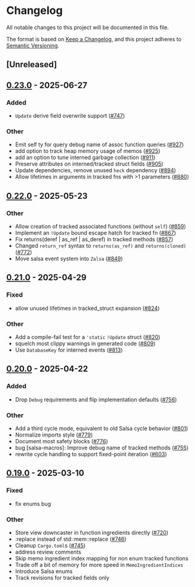 # Changelog

All notable changes to this project will be documented in this file.

The format is based on [Keep a Changelog](https://keepachangelog.com/en/1.0.0/),
and this project adheres to [Semantic Versioning](https://semver.org/spec/v2.0.0.html).

## [Unreleased]

## [0.23.0](https://github.com/salsa-rs/salsa/compare/salsa-macros-v0.22.0...salsa-macros-v0.23.0) - 2025-06-27

### Added

- `Update` derive field overwrite support ([#747](https://github.com/salsa-rs/salsa/pull/747))

### Other

- Emit self ty for query debug name of assoc function queries ([#927](https://github.com/salsa-rs/salsa/pull/927))
- add option to track heap memory usage of memos ([#925](https://github.com/salsa-rs/salsa/pull/925))
- add an option to tune interned garbage collection ([#911](https://github.com/salsa-rs/salsa/pull/911))
- Preserve attributes on interned/tracked struct fields ([#905](https://github.com/salsa-rs/salsa/pull/905))
- Update dependencies, remove unused `heck` dependency ([#894](https://github.com/salsa-rs/salsa/pull/894))
- Allow lifetimes in arguments in tracked fns with >1 parameters ([#880](https://github.com/salsa-rs/salsa/pull/880))

## [0.22.0](https://github.com/salsa-rs/salsa/compare/salsa-macros-v0.21.1...salsa-macros-v0.22.0) - 2025-05-23

### Other

- Allow creation of tracked associated functions (without `self`) ([#859](https://github.com/salsa-rs/salsa/pull/859))
- Implement an `!Update` bound escape hatch for tracked fn ([#867](https://github.com/salsa-rs/salsa/pull/867))
- Fix returns(deref | as_ref | as_deref) in tracked methods ([#857](https://github.com/salsa-rs/salsa/pull/857))
- Changed `return_ref` syntax to `returns(as_ref)` and `returns(cloned)` ([#772](https://github.com/salsa-rs/salsa/pull/772))
- Move salsa event system into `Zalsa` ([#849](https://github.com/salsa-rs/salsa/pull/849))

## [0.21.0](https://github.com/salsa-rs/salsa/compare/salsa-macros-v0.20.0...salsa-macros-v0.21.0) - 2025-04-29

### Fixed

- allow unused lifetimes in tracked_struct expansion ([#824](https://github.com/salsa-rs/salsa/pull/824))

### Other

- Add a compile-fail test for a `'static` `!Update` struct ([#820](https://github.com/salsa-rs/salsa/pull/820))
- squelch most clippy warnings in generated code ([#809](https://github.com/salsa-rs/salsa/pull/809))
- Use `DatabaseKey` for interned events ([#813](https://github.com/salsa-rs/salsa/pull/813))

## [0.20.0](https://github.com/salsa-rs/salsa/compare/salsa-macros-v0.19.0...salsa-macros-v0.20.0) - 2025-04-22

### Added

- Drop `Debug` requirements and flip implementation defaults ([#756](https://github.com/salsa-rs/salsa/pull/756))

### Other

- Add a third cycle mode, equivalent to old Salsa cycle behavior ([#801](https://github.com/salsa-rs/salsa/pull/801))
- Normalize imports style ([#779](https://github.com/salsa-rs/salsa/pull/779))
- Document most safety blocks ([#776](https://github.com/salsa-rs/salsa/pull/776))
- bug [salsa-macros]: Improve debug name of tracked methods ([#755](https://github.com/salsa-rs/salsa/pull/755))
- rewrite cycle handling to support fixed-point iteration ([#603](https://github.com/salsa-rs/salsa/pull/603))

## [0.19.0](https://github.com/salsa-rs/salsa/compare/salsa-macros-v0.18.0...salsa-macros-v0.19.0) - 2025-03-10

### Fixed

- fix enums bug

### Other

- Store view downcaster in function ingredients directly ([#720](https://github.com/salsa-rs/salsa/pull/720))
- :replace instead of std::mem::replace ([#746](https://github.com/salsa-rs/salsa/pull/746))
- Cleanup `Cargo.toml`s ([#745](https://github.com/salsa-rs/salsa/pull/745))
- address review comments
- Skip memo ingredient index mapping for non enum tracked functions
- Trade off a bit of memory for more speed in `MemoIngredientIndices`
- Introduce Salsa enums
- Track revisions for tracked fields only
